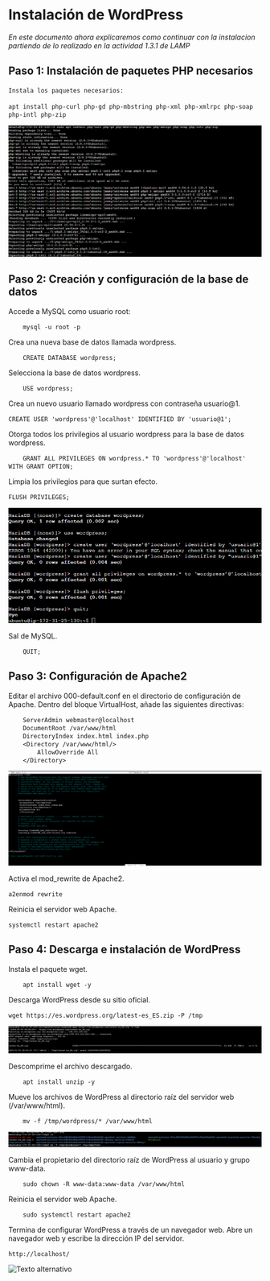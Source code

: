 # Instalación de WordPress

*En este documento ahora explicaremos como continuar con la instalacion partiendo de lo realizado en la actividad 1.3.1 de LAMP*

## Paso 1: Instalación de paquetes PHP necesarios

    Instala los paquetes necesarios:

    apt install php-curl php-gd php-mbstring php-xml php-xmlrpc php-soap php-intl php-zip

![Texto alternativo](/img/Captura12.png)

## Paso 2: Creación y configuración de la base de datos

Accede a MySQL como usuario root:
                
        mysql -u root -p

Crea una nueva base de datos llamada wordpress.

        CREATE DATABASE wordpress;

Selecciona la base de datos wordpress.

        USE wordpress;
Crea un nuevo usuario llamado wordpress con contraseña usuario@1.

    CREATE USER 'wordpress'@'localhost' IDENTIFIED BY 'usuario@1';



Otorga todos los privilegios al usuario wordpress para la base de datos wordpress.

        GRANT ALL PRIVILEGES ON wordpress.* TO 'wordpress'@'localhost' WITH GRANT OPTION;

Limpia los privilegios para que surtan efecto.

    FLUSH PRIVILEGES;

![Texto alternativo](/img/Captura13.png)

Sal de MySQL.

        QUIT;

## Paso 3: Configuración de Apache2

Editar el archivo 000-default.conf en el directorio de configuración de Apache.
Dentro del bloque VirtualHost, añade las siguientes directivas:

        ServerAdmin webmaster@localhost
        DocumentRoot /var/www/html
        DirectoryIndex index.html index.php
        <Directory /var/www/html/>
            AllowOverride All
        </Directory>

![Texto alternativo](/img/Captura14.png)

Activa el mod_rewrite de Apache2.

    a2enmod rewrite

Reinicia el servidor web Apache.

    systemctl restart apache2

## Paso 4: Descarga e instalación de WordPress

Instala el paquete wget.

        apt install wget -y

Descarga WordPress desde su sitio oficial.

    wget https://es.wordpress.org/latest-es_ES.zip -P /tmp

![Texto alternativo](/img/Captura16.png)

Descomprime el archivo descargado.

        apt install unzip -y

Mueve los archivos de WordPress al directorio raíz del servidor web (/var/www/html).

        mv -f /tmp/wordpress/* /var/www/html

![Texto alternativo](/img/paso17.png)

Cambia el propietario del directorio raíz de WordPress al usuario y grupo www-data.

        sudo chown -R www-data:www-data /var/www/html

Reinicia el servidor web Apache.

        sudo systemctl restart apache2

Termina de configurar WordPress a través de un navegador web. Abre un navegador web y escribe la dirección IP del servidor.

    http://localhost/

![Texto alternativo](cap4.png)
